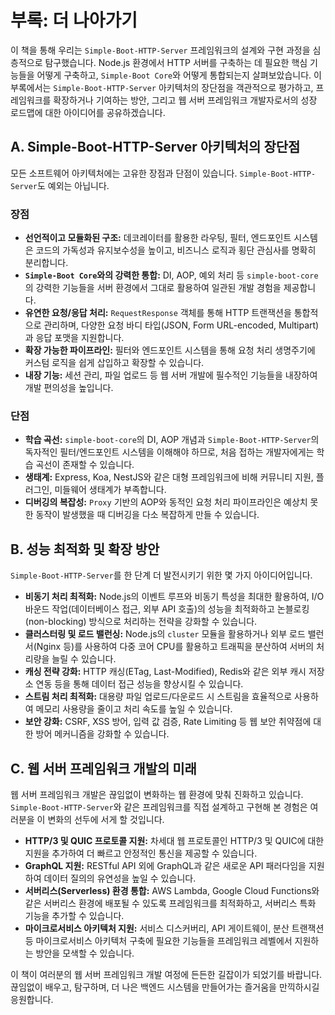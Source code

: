 # 부록: 더 나아가기

이 책을 통해 우리는 `Simple-Boot-HTTP-Server` 프레임워크의 설계와 구현 과정을 심층적으로 탐구했습니다. Node.js 환경에서 HTTP 서버를 구축하는 데 필요한 핵심 기능들을 어떻게 구축하고, `Simple-Boot Core`와 어떻게 통합되는지 살펴보았습니다. 이 부록에서는 `Simple-Boot-HTTP-Server` 아키텍처의 장단점을 객관적으로 평가하고, 프레임워크를 확장하거나 기여하는 방안, 그리고 웹 서버 프레임워크 개발자로서의 성장 로드맵에 대한 아이디어를 공유하겠습니다.

## A. Simple-Boot-HTTP-Server 아키텍처의 장단점

모든 소프트웨어 아키텍처에는 고유한 장점과 단점이 있습니다. `Simple-Boot-HTTP-Server`도 예외는 아닙니다.

### 장점

-   **선언적이고 모듈화된 구조:** 데코레이터를 활용한 라우팅, 필터, 엔드포인트 시스템은 코드의 가독성과 유지보수성을 높이고, 비즈니스 로직과 횡단 관심사를 명확히 분리합니다.
-   **`Simple-Boot Core`와의 강력한 통합:** DI, AOP, 예외 처리 등 `simple-boot-core`의 강력한 기능들을 서버 환경에서 그대로 활용하여 일관된 개발 경험을 제공합니다.
-   **유연한 요청/응답 처리:** `RequestResponse` 객체를 통해 HTTP 트랜잭션을 통합적으로 관리하며, 다양한 요청 바디 타입(JSON, Form URL-encoded, Multipart)과 응답 포맷을 지원합니다.
-   **확장 가능한 파이프라인:** 필터와 엔드포인트 시스템을 통해 요청 처리 생명주기에 커스텀 로직을 쉽게 삽입하고 확장할 수 있습니다.
-   **내장 기능:** 세션 관리, 파일 업로드 등 웹 서버 개발에 필수적인 기능들을 내장하여 개발 편의성을 높입니다.

### 단점

-   **학습 곡선:** `simple-boot-core`의 DI, AOP 개념과 `Simple-Boot-HTTP-Server`의 독자적인 필터/엔드포인트 시스템을 이해해야 하므로, 처음 접하는 개발자에게는 학습 곡선이 존재할 수 있습니다.
-   **생태계:** Express, Koa, NestJS와 같은 대형 프레임워크에 비해 커뮤니티 지원, 플러그인, 미들웨어 생태계가 부족합니다.
-   **디버깅의 복잡성:** `Proxy` 기반의 AOP와 동적인 요청 처리 파이프라인은 예상치 못한 동작이 발생했을 때 디버깅을 다소 복잡하게 만들 수 있습니다.

## B. 성능 최적화 및 확장 방안

`Simple-Boot-HTTP-Server`를 한 단계 더 발전시키기 위한 몇 가지 아이디어입니다.

-   **비동기 처리 최적화:** Node.js의 이벤트 루프와 비동기 특성을 최대한 활용하여, I/O 바운드 작업(데이터베이스 접근, 외부 API 호출)의 성능을 최적화하고 논블로킹(non-blocking) 방식으로 처리하는 전략을 강화할 수 있습니다.
-   **클러스터링 및 로드 밸런싱:** Node.js의 `cluster` 모듈을 활용하거나 외부 로드 밸런서(Nginx 등)를 사용하여 다중 코어 CPU를 활용하고 트래픽을 분산하여 서버의 처리량을 늘릴 수 있습니다.
-   **캐싱 전략 강화:** HTTP 캐싱(ETag, Last-Modified), Redis와 같은 외부 캐시 저장소 연동 등을 통해 데이터 접근 성능을 향상시킬 수 있습니다.
-   **스트림 처리 최적화:** 대용량 파일 업로드/다운로드 시 스트림을 효율적으로 사용하여 메모리 사용량을 줄이고 처리 속도를 높일 수 있습니다.
-   **보안 강화:** CSRF, XSS 방어, 입력 값 검증, Rate Limiting 등 웹 보안 취약점에 대한 방어 메커니즘을 강화할 수 있습니다.

## C. 웹 서버 프레임워크 개발의 미래

웹 서버 프레임워크 개발은 끊임없이 변화하는 웹 환경에 맞춰 진화하고 있습니다. `Simple-Boot-HTTP-Server`와 같은 프레임워크를 직접 설계하고 구현해 본 경험은 여러분을 이 변화의 선두에 서게 할 것입니다.

-   **HTTP/3 및 QUIC 프로토콜 지원:** 차세대 웹 프로토콜인 HTTP/3 및 QUIC에 대한 지원을 추가하여 더 빠르고 안정적인 통신을 제공할 수 있습니다.
-   **GraphQL 지원:** RESTful API 외에 GraphQL과 같은 새로운 API 패러다임을 지원하여 데이터 질의의 유연성을 높일 수 있습니다.
-   **서버리스(Serverless) 환경 통합:** AWS Lambda, Google Cloud Functions와 같은 서버리스 환경에 배포될 수 있도록 프레임워크를 최적화하고, 서버리스 특화 기능을 추가할 수 있습니다.
-   **마이크로서비스 아키텍처 지원:** 서비스 디스커버리, API 게이트웨이, 분산 트랜잭션 등 마이크로서비스 아키텍처 구축에 필요한 기능들을 프레임워크 레벨에서 지원하는 방안을 모색할 수 있습니다.

이 책이 여러분의 웹 서버 프레임워크 개발 여정에 든든한 길잡이가 되었기를 바랍니다. 끊임없이 배우고, 탐구하며, 더 나은 백엔드 시스템을 만들어가는 즐거움을 만끽하시길 응원합니다.
